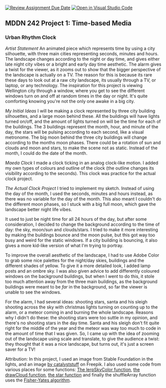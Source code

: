 [![Review Assignment Due Date](https://classroom.github.com/assets/deadline-readme-button-24ddc0f5d75046c5622901739e7c5dd533143b0c8e959d652212380cedb1ea36.svg)](https://classroom.github.com/a/JAZAP9dv)
[![Open in Visual Studio Code](https://classroom.github.com/assets/open-in-vscode-718a45dd9cf7e7f842a935f5ebbe5719a5e09af4491e668f4dbf3b35d5cca122.svg)](https://classroom.github.com/online_ide?assignment_repo_id=11439689&assignment_repo_type=AssignmentRepo)
## MDDN 242 Project 1: Time-based Media  

### Urban Rhythm Clock

*Artist Statement*
An animated piece which represents time by using a city silhouette, with three main cities representing seconds, minutes and hours. The landscape changes according to the night or day time, and gives either late night city vibes or a bright and early day time aesthetic. The alarm gives a twist for the viewer, as it zooms out to show that the bigger perspective of the landscape is actually on a TV. The reason for this is because its rare these days to look out at a raw city landscape, its usually through a TV, or laptop, or any technology. The inspiration for this project is viewing Wellington city through a window, where you get to see the different windows turn on and off at random times in the day or night. It's quite comforting knowing you're not the only one awake in a big city.  

*My Initial Ideas*
I will be making a clock represented by three city building silhouettes, and a large moon behind these. All the buildings will have lights turned on/off, and the amount of lights turned on will be the time for each of the buildings. The 3 buildings represent the month, hour, and minute of the day, the stars will be pulsing according to each second, like a visual metronome. The big moon behind the three city buildings will change according to the months moon phases.
There could be a rotation of sun and clouds and moon and stars, to make the scene not as static. 
Instead of the month, I could do the date of the month. 

*Maeda Clock*
I made a clock ticking in an analog clock-like motion. I added my own types of colours and outline of the clock (the outline changes its 
visibility according to the seconds). This clock was practice for the actual clock project. 

*The Actual Clock Project*
I tried to implement my sketch. Instead of using the day of the month, I used the seconds, minutes and hours instead, as there was no variable for the day of the month. This also meant I couldn't do the different moon phases, so I stuck with a big full moon, which gave the landscape better night life vibes. 

It used to just be night time for all 24 hours of the day, but after some consideration, I decided to change the background according to the time of day: the sky, moon/sun and clouds/stars. I tried to make it more interesting by making the buildings bounce and the moon pulse, but this got way too busy and weird for the static windows. If a city building is bouncing, it also gives a more kid-like version of what I'm trying to portray. 

To improve the overall aesthetic of the landscape, I had to use Adobe Color to grab some nice palettes for the night/day skies, buildings and the different shades of yellow. To give it a more detailed look, I added lamp posts and an ombre sky. I was also given advice to add differently coloured windows on the background buildings, but when I went to do this, it stole too much attention away from the three main buildings, as the background buildings were meant to be *far* in the background, so far the viewer is unable to see the windows. 

For the alarm, I had several ideas: shooting stars, santa and his sleigh shooting across the sky with christmas lights turning on counting up to the alarm, or a meteor coming in and burning the whole landscape. Reasons why I didn't do these: the shooting stars were too suttle in my opinion, and there's no shooting stars in the day time. Santa and his sleigh don't fit quite right for the middle of the year and the meteor was way too much to code in the amount of time that I was given. 
So, I came up with the idea of zooming out of the landscape using scale and translate, to give the audience a twist: they thought that it was a nice landscape, but turns out, it's just a screen saver for a TV! 


Attribution:
In this project, I used an image from Stable Foundation in the lights, and an image <a href="https://www.freepik.com/free-vector/vintage-television-cartoon-icon-illustration_10340616.htm#query=tv%20cartoon%20yellow&position=1&from_view=search&track=ais">by catalyststuff</a> on Freepik. 
I also used some code from various places for some functions: <a href="https://stackoverflow.com/questions/60196138/lerp-background-colour-based-on-time-of-day">The lerpSkyColor function</a>, <a href="https://chat.openai.com/c/65fb3860-69f2-4e44-abf4-2457b2d9566f">the drawCloud function</a>, <a href="https://p5js.org/examples/form-star.html">the star function</a> and finally the shuffleArray function uses the <a href="https://www.geeksforgeeks.org/shuffle-a-given-array-using-fisher-yates-shuffle-algorithm/">Fisher-Yates algorithm</a>. 